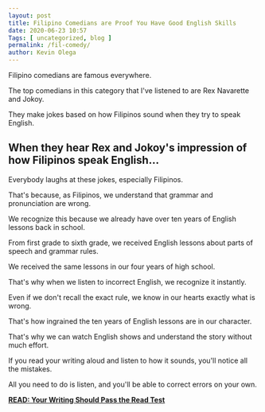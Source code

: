 ```yaml
--- 
layout: post 
title: Filipino Comedians are Proof You Have Good English Skills
date: 2020-06-23 10:57
Tags: [ uncategorized, blog ]
permalink: /fil-comedy/ 
author: Kevin Olega 
--- 
```

Filipino comedians are famous everywhere.

The top comedians in this category that I've listened to are Rex Navarette and Jokoy.

They make jokes based on how Filipinos sound when they try to speak English.

## When they hear Rex and Jokoy's impression of how Filipinos speak English...

Everybody laughs at these jokes, especially Filipinos.

That's because, as Filipinos, we understand that grammar and pronunciation are wrong.

We recognize this because we already have over ten years of English lessons back in school.

From first grade to sixth grade, we received English lessons about parts of speech and grammar rules.

We received the same lessons in our four years of high school.

That's why when we listen to incorrect English, we recognize it instantly.

Even if we don't recall the exact rule, we know in our hearts exactly what is wrong.

That's how ingrained the ten years of English lessons are in our character.

That's why we can watch English shows and understand the story without much effort.

If you read your writing aloud and listen to how it sounds, you'll notice all the mistakes.

All you need to do is listen, and you'll be able to correct errors on your own.

**[READ: Your Writing Should Pass the Read Test](https://callcentertrainingtips.com/read-test/)**

